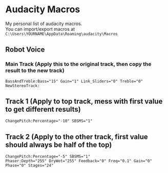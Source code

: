 # Audacity Macros
My personal list of audacity macros.  
You can import/export macros at ``C:\Users\YOURNAME\AppData\Roaming\audacity\Macros``

## Robot Voice
### Main Track (Apply this to the original track, then copy the result to the new track)
```
BassAndTreble:Bass="15" Gain="1" Link_Sliders="0" Treble="0"
NewStereoTrack:
```

## Track 1 (Apply to top track, mess with first value to get different results)
```
ChangePitch:Percentage="-10" SBSMS="1"
```

## Track 2 (Apply to the other track, first value should always be half of the top)
```
ChangePitch:Percentage="-5" SBSMS="1"
Phaser:Depth="255" DryWet="255" Feedback="0" Freq="0.1" Gain="0" Phase="0" Stages="24"
```

